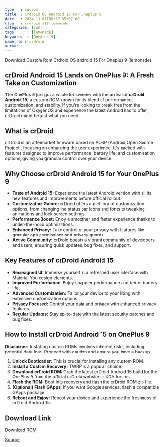 ```yaml
---
type   : cusrom
title  : Crdroid OS Android 15 For Oneplus 9 
date   : 2024-11-01T09:17:35+07:00
slug   : crdroid-a15-lemonade
categories: [rom]
tags      : [lemonade]
keywords  : [Oneplus 9]
name_rom : crdroid
author :
---
```


Download Custom Rom Crdroid OS android 15 For Oneplus 9 (lemonade).

## crDroid Android 15 Lands on OnePlus 9: A Fresh Take on Customization 

The OnePlus 9 just got a whole lot sweeter with the arrival of **crDroid Android 15**, a custom ROM known for its blend of performance, customization, and stability.  If you're looking to break free from the limitations of OxygenOS and experience the latest Android has to offer, crDroid might be just what you need.

## What is crDroid

crDroid is an aftermarket firmware based on AOSP (Android Open Source Project), focusing on enhancing the user experience. It's packed with features designed to improve performance, battery life, and customization options, giving you granular control over your device.

## Why Choose crDroid Android 15 for Your OnePlus 9

* **Taste of Android 15:**  Experience the latest Android version with all its new features and improvements before official rollout.
* **Customization Galore:** crDroid offers a plethora of customization options, from changing the status bar icons and fonts to tweaking animations and lock screen settings. 
* **Performance Boost:** Enjoy a smoother and faster experience thanks to under-the-hood optimizations.
* **Enhanced Privacy:** Take control of your privacy with features like granular app permissions and privacy guards.
* **Active Community:**  crDroid boasts a vibrant community of developers and users, ensuring quick updates, bug fixes, and support.

## Key Features of crDroid Android 15

* **Redesigned UI:**  Immerse yourself in a refreshed user interface with Material You design elements.
* **Improved Performance:** Enjoy snappier performance and better battery life.
* **Advanced Customization:** Tailor your device to your liking with extensive customization options.
* **Privacy Focused:**  Control your data and privacy with enhanced privacy features.
* **Regular Updates:** Stay up-to-date with the latest security patches and bug fixes.


## How to Install crDroid Android 15 on OnePlus 9

**Disclaimer:** Installing custom ROMs involves inherent risks, including potential data loss. Proceed with caution and ensure you have a backup.

1. **Unlock Bootloader:** This is crucial for installing any custom ROM.
2. **Install a Custom Recovery:**  TWRP is a popular choice.
3. **Download crDroid ROM:** Grab the latest crDroid Android 15 build for the OnePlus 9 from the official crDroid website or XDA forums.
4. **Flash the ROM:** Boot into recovery and flash the crDroid ROM zip file.
5. **(Optional) Flash GApps:** If you want Google services, flash a compatible GApps package.
6. **Reboot and Enjoy:**  Reboot your device and experience the freshness of crDroid Android 15.


## Download Link
[Download ROM](https://sourceforge.net/projects/crdroid/files/lemonade/11.x/)

[Source](https://crdroid.net/lemonade/11)
